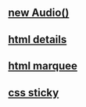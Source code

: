 ## [new Audio()](https://developer.mozilla.org/en-US/docs/Web/API/HTMLAudioElement)

## [html details](https://developer.mozilla.org/ko/docs/Web/HTML/Element/details)

## [html marquee](https://developer.mozilla.org/en-US/docs/Web/HTML/Element/marquee)

## [css sticky](https://developer.mozilla.org/ko/docs/Web/CSS/position)